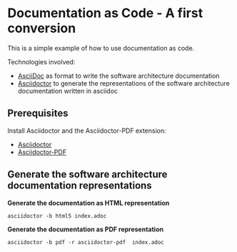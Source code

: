 # Documentation as Code - A first conversion
This is a simple example of how to use documentation as code.

Technologies involved:

* [AsciiDoc](https://asciidoc.org/) as format to write the software architecture documentation
* [Asciidoctor](https://docs.asciidoctor.org/asciidoctor) to generate the representations of the software architecture documentation written in asciidoc 

## Prerequisites
Install Asciidoctor and the Asciidoctor-PDF extension:
* [Asciidoctor](https://docs.asciidoctor.org/asciidoctor/latest/install/)
* [Asciidoctor-PDF](https://docs.asciidoctor.org/pdf-converter/latest/install/)

## Generate the software architecture documentation representations


**Generate the documentation as HTML representation**

``
asciidoctor -b html5 index.adoc
``

**Generate the documentation as PDF representation**

``
asciidoctor -b pdf -r asciidoctor-pdf  index.adoc
``

